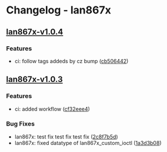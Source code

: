 # Changelog - lan867x

## [lan867x-v1.0.4](https://github.com/kostaond/esp-eth-drivers/releases/tag/lan867x-v1.0.4)

### Features

- ci: follow tags addeds by cz bump ([cb506442](https://github.com/kostaond/esp-eth-drivers/releases/tagcb506442))

## [lan867x-v1.0.3](https://github.com/kostaond/esp-eth-drivers/releases/tag/lan867x-v1.0.3)

### Features

- ci: added workflow ([cf32eee4](https://github.com/kostaond/esp-eth-drivers/releases/tagcf32eee4))

### Bug Fixes

- lan867x: test fix test fix test fix ([2c8f7b5d](https://github.com/kostaond/esp-eth-drivers/releases/tag2c8f7b5d))
- lan867x: fixed datatype of lan867x_custom_ioctl ([1a3d3b08](https://github.com/kostaond/esp-eth-drivers/releases/tag1a3d3b08))
